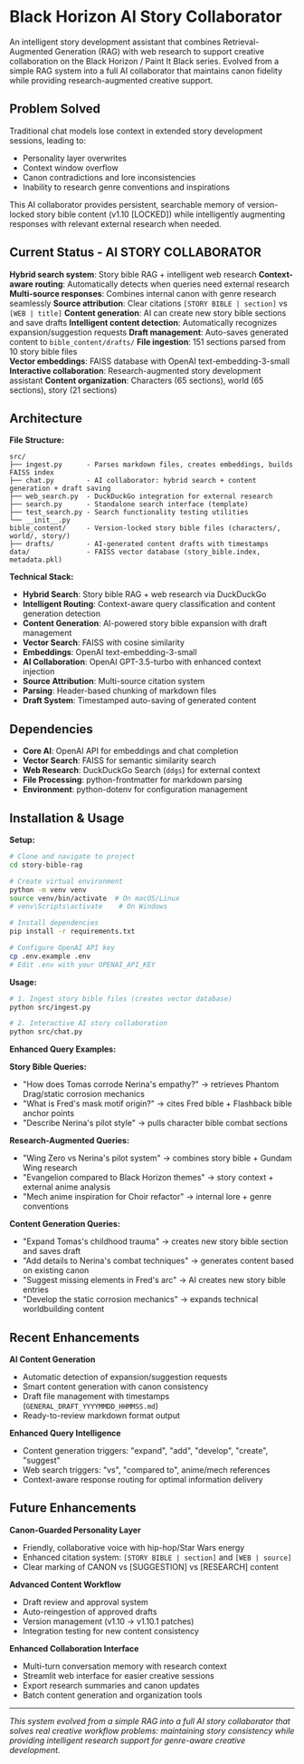 # Black Horizon AI Story Collaborator

An intelligent story development assistant that combines Retrieval-Augmented Generation (RAG) with web research to support creative collaboration on the Black Horizon / Paint It Black series. Evolved from a simple RAG system into a full AI collaborator that maintains canon fidelity while providing research-augmented creative support.

## Problem Solved
Traditional chat models lose context in extended story development sessions, leading to:

- Personality layer overwrites
- Context window overflow  
- Canon contradictions and lore inconsistencies
- Inability to research genre conventions and inspirations

This AI collaborator provides persistent, searchable memory of version-locked story bible content (v1.10 [LOCKED]) while intelligently augmenting responses with relevant external research when needed.

## Current Status - AI STORY COLLABORATOR

**Hybrid search system**: Story bible RAG + intelligent web research
**Context-aware routing**: Automatically detects when queries need external research  
**Multi-source responses**: Combines internal canon with genre research seamlessly
**Source attribution**: Clear citations `[STORY BIBLE | section]` vs `[WEB | title]`
**Content generation**: AI can create new story bible sections and save drafts
**Intelligent content detection**: Automatically recognizes expansion/suggestion requests
**Draft management**: Auto-saves generated content to `bible_content/drafts/`
**File ingestion**: 151 sections parsed from 10 story bible files  
**Vector embeddings**: FAISS database with OpenAI text-embedding-3-small
**Interactive collaboration**: Research-augmented story development assistant
**Content organization**: Characters (65 sections), world (65 sections), story (21 sections)

## Architecture

**File Structure:**

```text
src/
├── ingest.py      - Parses markdown files, creates embeddings, builds FAISS index
├── chat.py        - AI collaborator: hybrid search + content generation + draft saving
├── web_search.py  - DuckDuckGo integration for external research
├── search.py      - Standalone search interface (template)  
├── test_search.py - Search functionality testing utilities
└── __init__.py    
bible_content/     - Version-locked story bible files (characters/, world/, story/)
├── drafts/        - AI-generated content drafts with timestamps
data/              - FAISS vector database (story_bible.index, metadata.pkl)
```

**Technical Stack:**

- **Hybrid Search**: Story bible RAG + web research via DuckDuckGo
- **Intelligent Routing**: Context-aware query classification and content generation detection
- **Content Generation**: AI-powered story bible expansion with draft management
- **Vector Search**: FAISS with cosine similarity
- **Embeddings**: OpenAI text-embedding-3-small  
- **AI Collaboration**: OpenAI GPT-3.5-turbo with enhanced context injection
- **Source Attribution**: Multi-source citation system
- **Parsing**: Header-based chunking of markdown files
- **Draft System**: Timestamped auto-saving of generated content

## Dependencies

- **Core AI**: OpenAI API for embeddings and chat completion
- **Vector Search**: FAISS for semantic similarity search
- **Web Research**: DuckDuckGo Search (`ddgs`) for external context
- **File Processing**: python-frontmatter for markdown parsing
- **Environment**: python-dotenv for configuration management

## Installation & Usage

**Setup:**

```bash
# Clone and navigate to project
cd story-bible-rag

# Create virtual environment
python -m venv venv
source venv/bin/activate  # On macOS/Linux
# venv\Scripts\activate    # On Windows

# Install dependencies
pip install -r requirements.txt

# Configure OpenAI API key
cp .env.example .env
# Edit .env with your OPENAI_API_KEY
```

**Usage:**

```bash
# 1. Ingest story bible files (creates vector database)
python src/ingest.py

# 2. Interactive AI story collaboration
python src/chat.py
```

**Enhanced Query Examples:**

**Story Bible Queries:**

- "How does Tomas corrode Nerina's empathy?" → retrieves Phantom Drag/static corrosion mechanics
- "What is Fred's mask motif origin?" → cites Fred bible + Flashback bible anchor points  
- "Describe Nerina's pilot style" → pulls character bible combat sections

**Research-Augmented Queries:**

- "Wing Zero vs Nerina's pilot system" → combines story bible + Gundam Wing research
- "Evangelion compared to Black Horizon themes" → story context + external anime analysis
- "Mech anime inspiration for Choir refactor" → internal lore + genre conventions

**Content Generation Queries:**

- "Expand Tomas's childhood trauma" → creates new story bible section and saves draft
- "Add details to Nerina's combat techniques" → generates content based on existing canon
- "Suggest missing elements in Fred's arc" → AI creates new story bible entries
- "Develop the static corrosion mechanics" → expands technical worldbuilding content

## Recent Enhancements

**AI Content Generation**
- Automatic detection of expansion/suggestion requests  
- Smart content generation with canon consistency
- Draft file management with timestamps (`GENERAL_DRAFT_YYYYMMDD_HHMMSS.md`)
- Ready-to-review markdown format output

**Enhanced Query Intelligence**
- Content generation triggers: "expand", "add", "develop", "create", "suggest"
- Web search triggers: "vs", "compared to", anime/mech references
- Context-aware response routing for optimal information delivery

## Future Enhancements

**Canon-Guarded Personality Layer**

- Friendly, collaborative voice with hip-hop/Star Wars energy
- Enhanced citation system: `[STORY BIBLE | section]` and `[WEB | source]`
- Clear marking of CANON vs [SUGGESTION] vs [RESEARCH] content

**Advanced Content Workflow**  

- Draft review and approval system
- Auto-reingestion of approved drafts
- Version management (v1.10 → v1.10.1 patches)
- Integration testing for new content consistency

**Enhanced Collaboration Interface**

- Multi-turn conversation memory with research context
- Streamlit web interface for easier creative sessions
- Export research summaries and canon updates
- Batch content generation and organization tools

---

*This system evolved from a simple RAG into a full AI story collaborator that solves real creative workflow problems: maintaining story consistency while providing intelligent research support for genre-aware creative development.*
